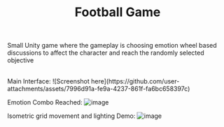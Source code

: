 <h1 align="center">Football Game</h1>

<br />

Small Unity game where the gameplay is choosing emotion wheel based discussions to affect the character and reach the randomly selected objective

<br />
Main Interface:
![Screenshot here](https://github.com/user-attachments/assets/7996d91a-fe9a-4237-861f-fa6bc658397c)

Emotion Combo Reached:
![image](https://github.com/user-attachments/assets/5967d98c-049b-4711-b379-d4a8283d8dd5)

Isometric grid movement and lighting Demo:
![image](https://github.com/user-attachments/assets/944a0d45-b050-4cd5-ab42-908c49782fd7)

